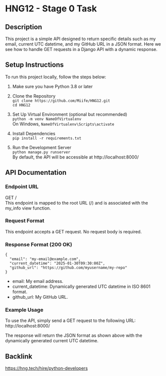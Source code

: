 # HNG12 - Stage 0 Task

## Description
This project is a simple API designed to return specific details such as my email, current UTC datetime, and my GitHub URL in a JSON format. Here we see how to handle GET requests in a Django API with a dynamic response.

## Setup Instructions
To run this project locally, follow the steps below:

1. Make sure you have Python 3.8 or later
2. Clone the Repository  
``` git clone https://github.com/Miife/HNG12.git ```  
``` cd HNG12 ```

3. Set Up Virtual Environment (optional but recommended)  
``` python -m venv NameOfVirtualenv ```  
On Windows, ``` NameOfVirtualenv\Scripts\activate ```

4. Install Dependencies  
``` pip install -r requirements.txt ```

5. Run the Development Server  
``` python manage.py runserver ```  
By default, the API will be accessible at http://localhost:8000/

## API Documentation
### Endpoint URL
GET /  
This endpoint is mapped to the root URL (/) and is associated with the my_info view function.


### Request Format
This endpoint accepts a GET request. No request body is required.

### Response Format (200 OK)
```
{
  "email": "my-email@example.com",
  "current_datetime": "2025-01-30T09:30:00Z",
  "github_url": "https://github.com/myusername/my-repo"
}
```
- email: My email address.
- current_datetime: Dynamically generated UTC datetime in ISO 8601 format.
- github_url: My GitHub URL.

### Example Usage
To use the API, simply send a GET request to the following URL:  
http://localhost:8000/

The response will return the JSON format as shown above with the dynamically generated current UTC datetime.

## Backlink
https://hng.tech/hire/python-developers